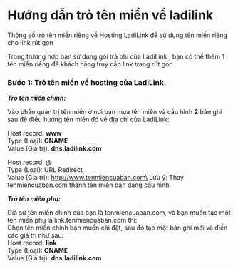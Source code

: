 # Hướng dẫn trỏ tên miền về ladilink

Thông số trỏ tên miền riêng về Hosting LadiLink để sử dụng tên miền riêng cho link rút gọn

Trong trường hợp bạn sử dung gói trả phí của LadiLink , bạn có thể thêm 1 tên miền riêng để khách hàng truy cập link trang rút gọn

### **Bước 1: Trỏ tên miền về hosting của LadiLink.**

_**Trỏ tên miền chính:**_

Vào phần quản trị tên miền ở nơi bạn mua tên miền và cấu hình **2** bản ghi sau để điều hướng tên miền đó về địa chỉ của LadiLink:

Host record: **www**\
Type (Loại): **CNAME**\
Value (Giá trị): **dns.ladilink.com**

Host record: @\
Type (Loại): URL Redirect\
Value (Giá trị):   http://www.tenmiencuaban.com\
Lưu ý: Thay tenmiencuaban.com thành tên miền bạn đang cấu hình.

_**Trỏ tên miền phụ:**_

Giả sử tên miền chính của bạn là tenmiencuaban.com, và bạn muốn tạo một tên miền phụ là link.tenmiencuaban.com thì:\
Chọn tên miền chính bạn muốn cài đặt, sau đó tạo một bản ghi mới và điền các giá trị như sau:\
Host record: **link**\
Type (Loại): **CNAME**\
Value (Giá trị): **dns.ladilink.com**
